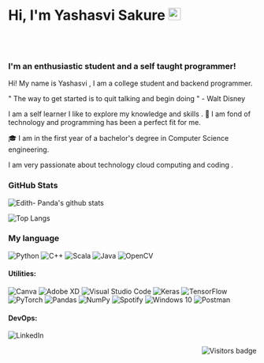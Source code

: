 
  # Hi, I'm Yashasvi Sakure <img src="https://media.giphy.com/media/hvRJCLFzcasrR4ia7z/giphy.gif" width="25px">


<br>
<br>



### **I'm an enthusiastic student and a self taught programmer!**


Hi! My name is Yashasvi , I am a college student and backend programmer. 

" The way to get started is to quit talking and begin doing " - Walt Disney


I am a self learner I like to explore my knowledge and skills .     🔎      I am fond of technology and  programming has been a perfect fit for me.


🎓  I am in the first year of a bachelor's degree in Computer Science engineering.  

  I am very passionate about technology cloud computing and coding .

   

### GitHub Stats

![Edith- Panda's github stats](https://github-readme-stats.vercel.app/api?username=Edith-panda&show_icons=true&theme=great-gatsby)

![Top Langs](https://github-readme-stats.vercel.app/api/top-langs/?username=Edith-panda&theme=great-gatsby&layout=compact)


### My language 
![Python](https://img.shields.io/badge/python-%2314354C.svg?style=for-the-badge&logo=python&logoColor=white)
![C++](https://img.shields.io/badge/c++-%2300599C.svg?style=for-the-badge&logo=c%2B%2B&logoColor=white)
![Scala](https://img.shields.io/badge/java-%23ED8B00.svg?style=for-the-badge&logo=java&logoColor=white)
![Java](https://img.shields.io/badge/scala-%23DC322F.svg?style=for-the-badge&logo=scala&logoColor=white)
![OpenCV](https://img.shields.io/badge/opencv-%23white.svg?style=for-the-badge&logo=opencv&logoColor=white)


#### Utilities:

![Canva](https://img.shields.io/badge/Canva-%2300C4CC.svg?style=for-the-badge&logo=Canva&logoColor=white)
![Adobe XD](https://img.shields.io/badge/adobexd-%23FF26BE.svg?style=for-the-badge&logo=adobexd&logoColor=white)
![Visual Studio Code](https://img.shields.io/badge/VisualStudioCode-0078d7.svg?style=for-the-badge&logo=visual-studio-code&logoColor=white)
![Keras](https://img.shields.io/badge/Keras-%23D00000.svg?style=for-the-badge&logo=Keras&logoColor=white)
![TensorFlow](https://img.shields.io/badge/TensorFlow-%23FF6F00.svg?style=for-the-badge&logo=TensorFlow&logoColor=white)
![PyTorch](https://img.shields.io/badge/PyTorch-%23EE4C2C.svg?style=for-the-badge&logo=PyTorch&logoColor=white)
![Pandas](https://img.shields.io/badge/pandas-%23150458.svg?style=for-the-badge&logo=pandas&logoColor=white)
![NumPy](https://img.shields.io/badge/numpy-%23013243.svg?style=for-the-badge&logo=numpy&logoColor=white)
![Spotify](https://img.shields.io/badge/Spotify-1ED760?style=for-the-badge&logo=spotify&logoColor=white)
![Windows 10](https://img.shields.io/badge/Windows-0078D6?style=for-the-badge&logo=windows&logoColor=white)
![Postman](https://img.shields.io/badge/Postman-FF6C37?style=for-the-badge&logo=postman&logoColor=red)

#### DevOps:


![LinkedIn](https://img.shields.io/badge/linkedin-%230077B5.svg?style=for-the-badge&logo=linkedin&logoColor=white)



<a href="https://badges.pufler.dev">
    <img align="right" src="https://badges.pufler.dev/visits/Edith-panda/Edith-panda?color=yellow" alt="Visitors badge" />
 </a>

[linkedin]: https://www.linkedin.com/in/yashasvi-sakure05/
[twitter]: https://www.twitter.com/SakureYashasvi/
[gmail]: edithpanda05@gmail.com






<!---
Edith-panda/Edith-panda is a ✨ special ✨ repository because its `README.md` (this file) appears on your GitHub profile.
You can click the Preview link to take a look at your changes.
--->

